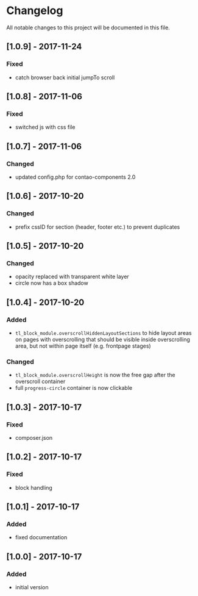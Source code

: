 # Changelog
All notable changes to this project will be documented in this file.

## [1.0.9] - 2017-11-24

### Fixed
- catch browser back initial jumpTo scroll

## [1.0.8] - 2017-11-06

### Fixed
- switched js with css file

## [1.0.7] - 2017-11-06

### Changed
- updated config.php for contao-components 2.0

## [1.0.6] - 2017-10-20

### Changed
- prefix cssID for section (header, footer etc.) to prevent duplicates

## [1.0.5] - 2017-10-20

### Changed
- opacity replaced with transparent white layer
- circle now has a box shadow

## [1.0.4] - 2017-10-20

### Added
- `tl_block_module.overscrollHiddenLayoutSections` to hide layout areas on pages with overscrolling that should be visible inside overscrolling area, but not within page itself (e.g. frontpage stages)

### Changed
- `tl_block_module.overscrollHeight` is now the free gap after the overscroll container
- full `progress-circle` container is now clickable

## [1.0.3] - 2017-10-17

### Fixed
- composer.json

## [1.0.2] - 2017-10-17

### Fixed
- block handling

## [1.0.1] - 2017-10-17

### Added
- fixed documentation

## [1.0.0] - 2017-10-17

### Added
- initial version
